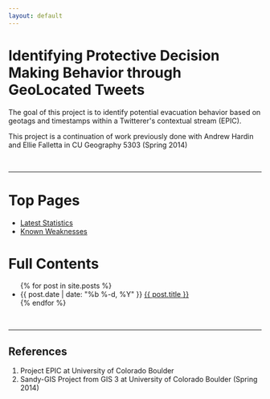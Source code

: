 ```yaml
---
layout: default
---
```


<script src="https://gist.github.com/jenningsanderson/574b51634bcc0d615449.js"></script>


<div class="home">
  <h1>Identifying Protective Decision Making Behavior through GeoLocated Tweets</h1>
  <p>The goal of this project is to identify potential evacuation behavior based on geotags and timestamps within a Twitterer's contextual stream (EPIC).
  </p>

  <p>This project is a continuation of work previously done with Andrew Hardin and Ellie Falletta in CU Geography 5303 (Spring 2014)</p>

  <br>
  <hr>


  <h1>Top Pages</h1>

  <ul class="posts">
  		<li><a class="post-link" href="{{site.baseurl}}/Statistics">Latest Statistics</a></li>
		<li><a class="post-link" href="{{site.baseurl}}/weaknesses">Known Weaknesses</a></li>
  </ul>



  <h1>Full Contents</h1>

   <ul class="posts">
     {% for post in site.posts %}
       <li>
         <span class="post-date">{{ post.date | date: "%b %-d, %Y" }}</span>
         <a class="post-link" href="{{ post.url | prepend: site.baseurl }}">{{ post.title }}</a>
       </li>
     {% endfor %}
   </ul>

  <br>
  <hr>
  <h2>References</h2>
  <ol>
    <li>Project EPIC at University of Colorado Boulder</li>
    <li>Sandy-GIS Project from GIS 3 at University of Colorado Boulder (Spring 2014)</li>
  </ol>

</div>
